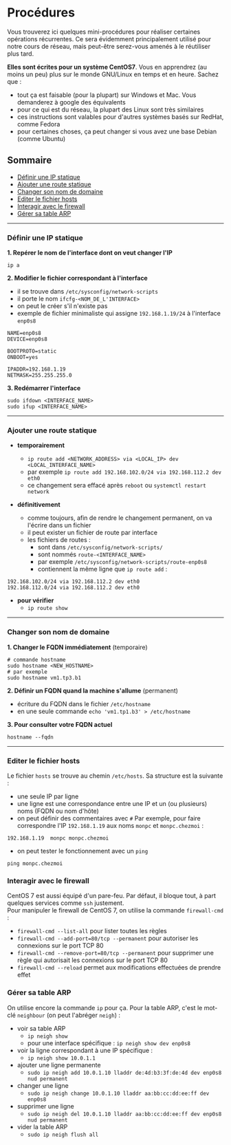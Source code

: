 # Procédures

Vous trouverez ici quelques mini-procédures pour réaliser certaines opérations récurrentes. Ce sera évidemment principalement utilisé pour notre cours de réseau, mais peut-être serez-vous amenés à le réutiliser plus tard.  

**Elles sont écrites pour un système CentOS7**. Vous en apprendrez (au moins un peu) plus sur le monde GNU/Linux en temps et en heure. Sachez que :
* tout ça est faisable (pour la plupart) sur Windows et Mac. Vous demanderez à google des équivalents
* pour ce qui est du réseau, la plupart des Linux sont très similaires
* ces instructions sont valables pour d'autres systèmes basés sur RedHat, comme Fedora
* pour certaines choses, ça peut changer si vous avez une base Debian (comme Ubuntu)

## Sommaire

* [Définir une IP statique](#définir-une-ip-statique)
* [Ajouter une route statique](#ajouter-une-route-statique)
* [Changer son nom de domaine](#changer-son-nom-de-domaine)
* [Editer le fichier hosts](#editer-le-fichier-hosts)
* [Interagir avec le firewall](#interagir-avec-le-firewall)
* [Gérer sa table ARP](#gérer-sa-table-arp)


---

### Définir une IP statique
**1. Repérer le nom de l'interface dont on veut changer l'IP**
```
ip a
```
**2. Modifier le fichier correspondant à l'interface**
* il se trouve dans `/etc/sysconfig/network-scripts`
* il porte le nom `ifcfg-<NOM_DE_L'INTERFACE>`
* on peut le créer s'il n'existe pas
* exemple de fichier minimaliste qui assigne `192.168.1.19/24` à l'interface `enp0s8`
```
NAME=enp0s8
DEVICE=enp0s8

BOOTPROTO=static
ONBOOT=yes

IPADDR=192.168.1.19
NETMASK=255.255.255.0
```
**3. Redémarrer l'interface**
```
sudo ifdown <INTERFACE_NAME>
sudo ifup <INTERFACE_NAME>
```

---

### Ajouter une route statique

* **temporairement**
  * `ip route add <NETWORK_ADDRESS> via <LOCAL_IP> dev <LOCAL_INTERFACE_NAME>`
  * par exemple `ip route add 192.168.102.0/24 via 192.168.112.2 dev eth0`
  * ce changement sera effacé après `reboot` ou `systemctl restart network`

* **définitivement**
  * comme toujours, afin de rendre le changement permanent, on va l'écrire dans un fichier
  * il peut exister un fichier de route par interface
  * les fichiers de routes :
    * sont dans `/etc/sysconfig/network-scripts/`
    * sont nommés `route-<INTERFACE_NAME>`
    * par exemple `/etc/sysconfig/network-scripts/route-enp0s8`
    * contiennent la même ligne que `ip route add` : 
```
192.168.102.0/24 via 192.168.112.2 dev eth0
192.168.112.0/24 via 192.168.112.2 dev eth0
```

* **pour vérifier**
  * `ip route show`
  
---

### Changer son nom de domaine

**1. Changer le FQDN immédiatement** (temporaire)
```
# commande hostname
sudo hostname <NEW_HOSTNAME>
# par exemple
sudo hostname vm1.tp3.b1
```
**2. Définir un FQDN quand la machine s'allume** (permanent)
* écriture du FQDN dans le fichier `/etc/hostname`
* en une seule commande `echo 'vm1.tp1.b3' > /etc/hostname`

**3. Pour consulter votre FQDN actuel**
```
hostname --fqdn
```

---

### Editer le fichier hosts

Le fichier `hosts` se trouve au chemin `/etc/hosts`. Sa structure est la suivante :
* une seule IP par ligne
* une ligne est une correspondance entre une IP et un (ou plusieurs) noms (FQDN ou nom d'hôte)
* on peut définir des commentaires avec `#`
Par exemple, pour faire correspondre l'IP `192.168.1.19` aux noms `monpc` et `monpc.chezmoi` :
```
192.168.1.19  monpc monpc.chezmoi
```
* on peut tester le fonctionnement avec un `ping`
```
ping monpc.chezmoi
```

### Interagir avec le firewall

CentOS 7 est aussi équipé d'un pare-feu. Par défaut, il bloque tout, à part quelques services comme `ssh` justement.  
Pour manipuler le firewall de CentOS 7, on utilise la commande `firewall-cmd` :
* `firewall-cmd --list-all` pour lister toutes les règles
* `firewall-cmd --add-port=80/tcp --permanent` pour autoriser les connexions sur le port TCP 80 
* `firewall-cmd --remove-port=80/tcp --permanent` pour supprimer une règle qui autorisait les connexions sur le port TCP 80 
* `firewall-cmd --reload` permet aux modifications effectuées de prendre effet

### Gérer sa table ARP

On utilise encore la commande `ip` pour ça. Pour la table ARP, c'est le mot-clé `neighbour` (on peut l'abréger `neigh`) :
* voir sa table ARP 
  * `ip neigh show`
  * pour une interface spécifique : `ip neigh show dev enp0s8`
* voir la ligne correspondant à une IP spécifique :
  * `ip neigh show 10.0.1.1`
* ajouter une ligne permanente
  * `sudo ip neigh add 10.0.1.10 lladdr de:4d:b3:3f:de:4d dev enp0s8 nud permanent`
* changer une ligne
  * `sudo ip neigh change 10.0.1.10 lladdr aa:bb:cc:dd:ee:ff dev enp0s8`
* supprimer une ligne
  * `sudo ip neigh del 10.0.1.10 lladdr aa:bb:cc:dd:ee:ff dev enp0s8 nud permanent`
* vider la table ARP
  * `sudo ip neigh flush all`
